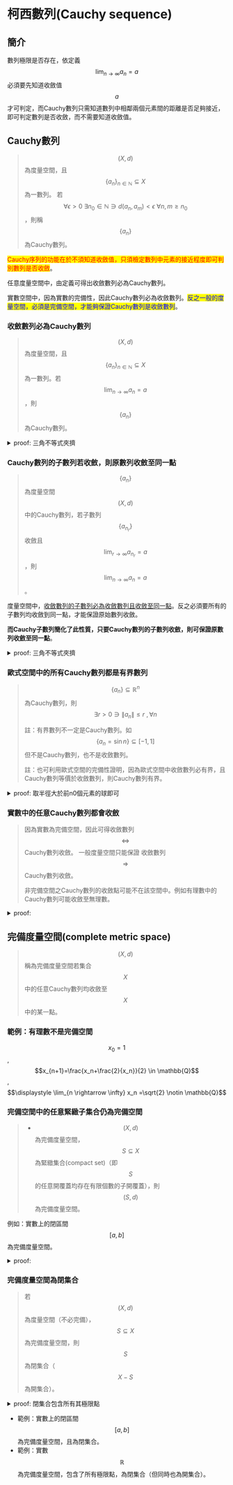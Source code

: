# 柯西數列(Cauchy sequence)

## 簡介

數列極限是否存在，依定義$$\displaystyle \lim_{n \rightarrow \infty} a_n = a$$必須要先知道收斂值$$a$$才可判定，而Cauchy數列只需知道數列中相鄰兩個元素間的距離是否足夠接近，即可判定數列是否收斂，而不需要知道收斂值。

## Cauchy數列

> $$(X,d)$$為度量空間，且$$\{a_n\}_{n \in \mathbb{N}} \subseteq X$$為一數列。
> 若$$\forall \epsilon >0 ~ \exists n_0 \in \mathbb{N} \ni   d(a_n,a_m )<\epsilon ~ \forall n,m \geq n_0$$，則稱$$\{a_n\}$$為Cauchy數列。

<mark style="color:red;">Cauchy序列的功能在於不須知道收斂值，只須檢定數列中元素的接近程度即可判別數列是否收斂</mark>。

任意度量空間中，由定義可得出收斂數列必為Cauchy數列。

實數空間中，因為實數的完備性，因此Cauchy數列必為收斂數列。<mark style="color:blue;">反之一般的度量空間，必須是完備空間，才能夠保證Cauchy數列是收斂數列</mark>。

### 收斂數列必為Cauchy數列

> $$(X,d)$$為度量空間，且$$\{a_n\}_{n \in \mathbb{N}} \subseteq X$$為一數列。若$$\displaystyle \lim_{n \rightarrow \infty} a_n = a$$，則$$\{a_n\}$$為Cauchy數列。

<details>

<summary>proof: 三角不等式夾擠  </summary>

令$$\{a_n\}_{n \in \mathbb{N}} \subseteq X$$為一數列且$$\displaystyle \lim_{n \rightarrow \infty} a_n =a$$

由收斂定義得$$\forall \epsilon>0  ~ \exists n_1 \in \mathbb{N} \ni d(a_n,a)<\epsilon/2  ~ \forall n \geq n_0$$

由三角不等式得$$d(a_n,a_m )<d(a_m,a)+d(a_n,a)<\epsilon ~\forall n,m≥n_0$$  (QED)

</details>



### Cauchy數列的子數列若收斂，則原數列收斂至同一點

> $$\{a_n\}$$為度量空間$$(X,d)$$中的Cauchy數列，若子數列$$\{a_{n_r} \}$$收斂且$$\displaystyle \lim_{r \rightarrow \infty} a_{n_r}  =a$$，則$$\displaystyle \lim_{n \rightarrow \infty} a_n =a$$。

度量空間中，[收斂數列的子數列必為收斂數列且收斂至同一點](./#shou-lian-shu-lie-de-zi-shu-lie-bi-wei-shou-lian-shu-lie-qie-shou-lian-zhi-tong-yi-dian)。反之必須要所有的子數列均收斂到同一點，才能保證原始數列收斂。

**而Cauchy子數列簡化了此性質，只要Cauchy數列的子數列收斂，則可保證原數列收斂至同一點**。

<details>

<summary>proof: 三角不等式夾擠 </summary>

$$\{a_n\}$$為Cauchy數列，且子數列$$\displaystyle \lim_{r \rightarrow \infty} a_{n_r} =a$$

由收斂定義得$$\forall \epsilon>0 ~ \exists n_1 \in \mathbb{N} \ni d(a_{n_r},a)<\epsilon, ~ \forall n \geq n_1$$

因為$$\{a_n\}$$為Cauchy數列，所以$$\forall \epsilon>0 ~\exists n_2 \in \mathbb{N}   \ni d(a_n,a_m)<\epsilon, ~\forall n,m \geq n_2$$

取$$n_0=n_1+n_2$$

由三角不等式可得 $$d(a_n,a) \leq d(a_n,a_{n_0})+d(a_{n_0},a)<\epsilon$$ (QED)

</details>


### 歐式空間中的所有Cauchy數列都是有界數列

> $$\{a_n\} \subseteq \mathbb{R}^n$$為Cauchy數列，則$$\exists r > 0 \ni  \lVert a_n \rVert \leq r ~ ,\forall n$$
>
> 註：有界數列不一定是Cauchy數列。如$$\{a_n = \sin n\} \subseteq  [-1,1]$$但不是Cauchy數列，也不是收斂數列。
>
> 註：也可利用歐式空間的完備性證明，因為歐式空間中收斂數列必有界，且Cauchy數列等價於收斂數列，則Cauchy數列有界。

<details>

<summary>proof: 取半徑大於前n0個元素的球即可 </summary>

依Cauchy數列定義，給定$$\epsilon=1 ~\exists n_0 \in \mathbb{N} \ni |a_n−a_m |<1 ~\forall n,m \geq n_0$$

因此當$$n \geq n_0$$ 時，$$|a_n−a_{n_0} |<1 \Rightarrow |a_n |<|a_{n_0} |+1$$

令$$r=\max \{|a_1 |, |a_2 |,\ldots,|a_{n_0−1} |, |a_{n_0} |+1\}$$

可得$$\forall n \in \mathbb{N}, ~ |a_n | \leq r$$

因此$$\{a_n\}$$為有界數列 (QED).

</details>



### 實數中的任意Cauchy數列都會收斂

> 因為實數為完備空間，因此可得收斂數列 $$\Leftrightarrow $$ Cauchy數列收斂。
> 一般度量空間只能保證 收斂數列 $$\Rightarrow $$ Cauchy數列收斂。
>
> 非完備空間之Cauchy數列的收斂點可能不在該空間中。例如有理數中的Cauchy數列可能收斂至無理數。
>

<details>

<summary>proof:  </summary>

Proof：存在性

令$$\{a_n \}_{n \in \mathbb{N}} \subseteq \mathbb{R}$$為Cauchy數列，因為[實數中的所有Cauchy數列都是有界數列](cauchy-sequence.md#shi-shu-zhong-de-suo-you-cauchy-shu-lie-du-shi-you-jie-shu-lie)，所以$$\{a_n\}$$為有界集合。

$$\forall n \in \mathbb{N}$$, 令$$S_n=\{a_m |m \in \mathbb{N},  m \geq n\}$$是由數列$$\{a_n,a_{n+1},a_{n+2}, \ldots\}$$所形成的集合。

則得遞減集合序列 $$S_1 \supseteq S_2\supseteq \ldots  \supseteq S_n \supseteq \ldots$$，且$$\forall n, ~S_n$$ 均為有界集合。

依實數的非空有界子集合必有上確界性質，令$$b_n=\sup(S_n), c_n=\inf(S_n ) \Rightarrow c_n \leq a_n \leq b_n$$

因為$$S_{n+1} \subseteq S_n \Rightarrow b_n \geq b_{n+1} \geq c_{n+1}  \geq c_n$$

根據數學歸納法，$$\forall m,n \in \mathbb{N}, b_n \geq b_{n+m} \geq c_{n+m} \geq c_n$$

因此集合$$\{b_n\}_{n \in \mathbb{N}}$$的元素均大於等於$$\{c_n\}_{n \in \mathbb{N}}$$ 的元素。

所以集合$$\{b_n\}$$ 有下界且$$\{c_n\}$$ 有上界。

令$$b=\inf(\{b_n\}), c=\sup{\{c_n\} } \Rightarrow b \geq c$$−−(1)

proof： 證明收斂於一點

$$\{a_n \}\subseteq \mathbb{R}$$為Cauchy數列，由定義得$$\forall \epsilon>0 ~\exists n_0 \in \mathbb{N} \ni |a_n−a_m |<\epsilon ~\forall n,m \geq n_0$$

移項後可得$$\forall ϵ>0,  ~\exists n_0 \in \mathbb{N} \ni a_n−\epsilon<a_m<a_n+\epsilon ~ \forall n,m \geq n_0$$

令集合$$S_n=\{a_m |m \in \mathbb{N}, ~ m \geq n_0 \}$$，則$$S_n$$的所有元素均小於集合$$\{a_n+ \epsilon |n \in \mathbb{N},~ n \geq n_0 \}$$的所有元素
  。

因此集合$$S_n$$內的最小上界小於或等於後一個集合內的最大下界。

即$$b_{n_0} \leq c_{n_0}+\epsilon \Rightarrow 0 \leq b−c \leq b_{n_0}−c_{n_0} \leq \epsilon$$

因此 $$\forall \epsilon>0, ~0 \leq b−c \leq \epsilon⇒b=c$$−−(2)

proof：證明數列收斂於同一點

$$\forall \epsilon>0, b+\epsilon$$不是$$\{b_n\}$$的下界，因此$$\exists n_1 \in \mathbb{N}  \ni b_{n_1}<b+ \epsilon$$。

同理$$\forall \epsilon>0, b−\epsilon =c−\epsilon$$不是$$\{c_n\}$$的上界，因此$$\exists n_2 \in \mathbb{N}  \ni c_{n_2} >b−\epsilon$$。

取$$n_0=\max\{n_1,n_2\}$$，則當$$n \geq n_0$$ 時，可得$$b_{n_1} \leq b_{n_0} <b+\epsilon, ~ c_{n_0} \geq c_{n_2} >b−\epsilon$$

$$b-\epsilon<c_n \leq a_n \leq b_n<b+\epsilon  \Rightarrow |a_n−b|<\epsilon,  \forall n \geq n_0$$

所以 $$\displaystyle \lim_{n \rightarrow \infty} a_n =b$$−−(3)

由(1,2,3)可得Cauchy數列$$\{a_n \} \subseteq \mathbb{R}$$收斂至一實數  (QED)

</details>


## 完備度量空間(complete metric space)


> $$(X,d)$$  稱為完備度量空間若集合$$X$$中的任意Cauchy數列均收斂至$$X$$中的某一點。

### 範例：有理數不是完備空間&#xD;

$$x_0=1$$, $$x_{n+1}=\frac{x_n+\frac{2}{x_n}}{2}  \in \mathbb{Q}$$, $$\displaystyle \lim_{n \rightarrow \infty} x_n =\sqrt{2} \notin \mathbb{Q}$$

### 完備空間中的任意緊緻子集合仍為完備空間

> * $$(X,d)$$為完備度量空間，$$S \subseteq X$$為緊緻集合(compact  set)（即$$S$$的任意開覆蓋均存在有限個數的子開覆蓋），則$$(S,d)$$為完備度量空間。

例如：實數上的閉區間$$[a,b]$$為完備度量空間。

<details>

<summary>proof:  </summary>

$$\{x_n\}\subseteq S$$為Cauchy數列，且$$A=\{x_1,x_2,\ldots\}$$為數列的值域。

若$$A$$為有限集合，則$$\{x_n\}$$必定收斂至$$S$$中的某一點，因此$$\{x_n\}$$收斂在$$S$$中。

若$$A$$為無限集合，因為$$(X,d)$$為完備度量空間，因此可得 $$p \in A$$為極限點，$$S$$為緊緻集合，由度量空間[緊緻集合的充要條件](../real-number/compact-set.md#ou-shi-kong-jian-zhong-jin-zhi-ji-he-de-chong-yao-tiao-jian)（緊致集合$$S$$的任意無窮子集合均存在極限點$$x$$，且$$x \in S$$）可得$$p \in S$$。

$$\forall \epsilon>0, \text{ take }N \in \mathbb{N} \ni d(x_n,x_m )<\frac{\epsilon}{2}, ~\forall n,m \geq N$$

則$$N_{\frac{\epsilon}{2}} (p)$$至少包含了點$$x_m, ~ \forall m \geq N$$

若$$n \geq N$$，由三角不等式得 $$d(x_n,p) \leq d(x_n,p)+d(x_m,p)<\epsilon/2+\epsilon/2=\epsilon$$

所以$$\displaystyle \lim_{n \rightarrow \infty} x_n = p$$且$$p \in S$$，所以$$S$$為完備度量空間 (QED)



</details>


### 完備度量空間為閉集合

> 若$$(X,d)$$為度量空間（不必完備），$$S \subseteq X$$為完備度量空間，則$$S$$為閉集合（$$X-S$$為開集合）。&#x20;
>

<details>

<summary>proof:  閉集合包含所有其極限點 </summary>

令$$\{ x_n \} \subseteq  S$$為Cauchy數列，且令$$\displaystyle \lim_{n \rightarrow \infty} x_n = p$$，因為$$(S,d)$$為完備度量空間，可得$$p \in S$$。

* 因為所有Cacuhy數列的極限點均為$$S$$的元素，由[閉集合](../metric-space/closed-set.md#bi-ji-he-closed-set)的定義得$$S$$為閉集合(QED)。


</details>


* 範例：實數上的閉區間$$[a,b]$$為完備度量空間，且為閉集合。
* 範例：實數$$\mathbb{R}$$為完備度量空間，包含了所有極限點，為閉集合（但同時也為開集合）。
